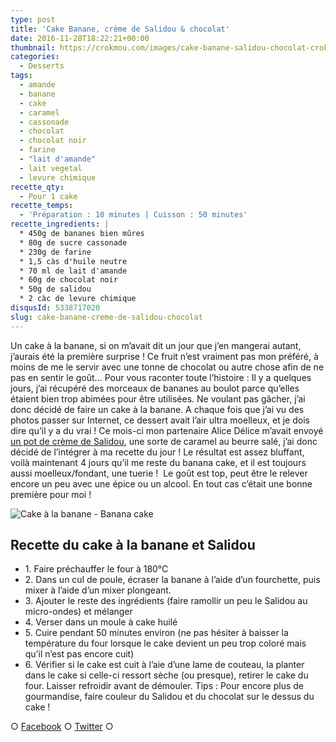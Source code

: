 ```yaml
---
type: post
title: 'Cake Banane, crème de Salidou & chocolat'
date: 2016-11-28T18:22:21+00:00
thumbnail: https://crokmou.com/images/cake-banane-salidou-chocolat-crokmou-blog-culinaire-belge.jpg
categories:
  - Desserts
tags:
  - amande
  - banane
  - cake
  - caramel
  - cassonade
  - chocolat
  - chocolat noir
  - farine
  - "lait d'amande"
  - lait vegetal
  - levure chimique
recette_qty:
  - Pour 1 cake
recette_temps:
  - 'Préparation : 10 minutes | Cuisson : 50 minutes'
recette_ingredients: |
  * 450g de bananes bien mûres
  * 80g de sucre cassonade
  * 230g de farine
  * 1,5 càs d'huile neutre
  * 70 ml de lait d'amande
  * 60g de chocolat noir
  * 50g de salidou
  * 2 càc de levure chimique
disqusId: 5338717020
slug: cake-banane-creme-de-salidou-chocolat
---
```


Un cake à la banane, si on m’avait dit un jour que j’en mangerai autant, j’aurais été la première surprise ! Ce fruit n’est vraiment pas mon préféré, à moins de me le servir avec une tonne de chocolat ou autre chose afin de ne pas en sentir le goût… Pour vous raconter toute l’histoire : Il y a quelques jours, j’ai récupéré des morceaux de bananes au boulot parce qu’elles étaient bien trop abimées pour être utilisées. Ne voulant pas gâcher, j’ai donc décidé de faire un cake à la banane. A chaque fois que j’ai vu des photos passer sur Internet, ce dessert avait l’air ultra moelleux, et je dois dire qu’il y a du vrai ! Ce mois-ci mon partenaire Alice Délice m’avait envoyé [un pot de crème de Salidou](https://www.alicedelice.com/confiture-coulis/creme-de-salidou-220g-1012577.html), une sorte de caramel au beurre salé, j’ai donc décidé de l’intégrer à ma recette du jour ! Le résultat est assez bluffant, voilà maintenant 4 jours qu’il me reste du banana cake, et il est toujours aussi moelleux/fondant, une tuerie !  Le goût est top, peut être le relever encore un peu avec une épice ou un alcool. En tout cas c’était une bonne première pour moi !

![Cake à la banane - Banana cake](https://crokmou.com/images/cake-banane-salidou-chocolat-crokmou-blog-culinaire-belge-2_nhaldd.jpg)

## **Recette du cake à la banane et Salidou**

* 1\. Faire préchauffer le four à 180°C
* 2\. Dans un cul de poule, écraser la banane à l’aide d’un fourchette, puis mixer à l’aide d’un mixer plongeant.
* 3\. Ajouter le reste des ingrédients (faire ramollir un peu le Salidou au micro-ondes) et mélanger
* 4\. Verser dans un moule à cake huilé
* 5\. Cuire pendant 50 minutes environ (ne pas hésiter à baisser la température du four lorsque le cake devient un peu trop coloré mais qu’il n’est pas encore cuit)
* 6\. Vérifier si le cake est cuit à l’aie d’une lame de couteau, la planter dans le cake si celle-ci ressort sèche (ou presque), retirer le cake du four. Laisser refroidir avant de démouler. Tips : Pour encore plus de gourmandise, faire couleur du Salidou et du chocolat sur le dessus du cake !

○ [Facebook](https://www.facebook.com/crokmou.blog) ○ [Twitter](https://twitter.com/Crokmou) ○